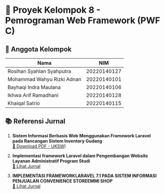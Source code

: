 # 📘 Proyek Kelompok 8 - Pemrograman Web Framework (PWF C)

## 👥 Anggota Kelompok
| Nama                          | NIM         |
|-------------------------------|-------------|
| Rosihan Syahlan Syahputra     | 20220140127 |
| Mohammad Wahyu Rizki Adnan    | 20220140101 |
| Bayhaqi Indra Maulana         | 20220140106 |
| Ikhwa Arif Ramadhani          | 20220140128 |
| Khaiqal Satrio                | 20220140115 |

## 📚 Referensi Jurnal
1. **Sistem Informasi Berbasis Web Menggunakan Framework Laravel pada Rancangan Sistem Inventory Gudang**  
   [🔗 Download PDF - UKSW](https://ojs.stmik-banjarbaru.ac.id/index.php/jutisi/article/view/1588))

2. **Implementasi framework Laravel dalam Pengembangan Website Layanan Administratif Program Studi**  
   [🔗 Lihat Jurnal](https://ejurnal.ung.ac.id/index.php/jji/article/view/27803)

3. **IMPLEMENTASI FRAMEWORKLARAVEL 7.1 PADA SISTEM INFORMASI PENJUALAN CONVENIENCE STOREEMMI SHOP**  
   [🔗 Lihat Jurnal](https://jurnal.stkippgritulungagung.ac.id/index.php/jipi/article/view/5584/2477)




